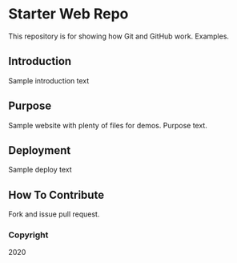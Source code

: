 # Starter Web Repo

This repository is for showing how Git and GitHub work. Examples.

## Introduction
Sample introduction text

## Purpose

Sample website with plenty of files for demos. Purpose text.

## Deployment
Sample deploy text

## How To Contribute
Fork and issue pull request.

### Copyright
2020